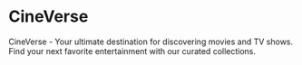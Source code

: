 # CineVerse
CineVerse - Your ultimate destination for discovering movies and TV shows. Find your next favorite entertainment with our curated collections.
